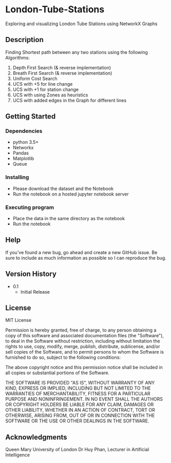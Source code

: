 # London-Tube-Stations

Exploring and visualizing London Tube Stations using NetworkX Graphs

## Description

Finding Shortest path between any two stations using the following Algorithms:

1. Depth First Search (& reverse implementation)
2. Breath First Search (& reverse implementation)
3. Uniform Cost Search
4. UCS with +5 for line change
5. UCS with +1 for station change
6. UCS with using Zones as heuristics
7. UCS with added edges in the Graph for different lines


## Getting Started

### Dependencies

* python 3.5+
* Networkx
* Pandas
* Matplotlib
* Queue

### Installing

* Please download the dataset and the Notebook
* Run the notebook on a hosted jupyter notebook server

### Executing program

* Place the data in the same directory as the notebook
* Run the notebook


## Help

If you've found a new bug, go ahead and create a new GitHub issue. Be sure to include as much information as possible so I can reproduce the bug.


## Version History

* 0.1
    * Initial Release


## License

MIT License

Permission is hereby granted, free of charge, to any person obtaining a copy
of this software and associated documentation files (the "Software"), to deal
in the Software without restriction, including without limitation the rights
to use, copy, modify, merge, publish, distribute, sublicense, and/or sell
copies of the Software, and to permit persons to whom the Software is
furnished to do so, subject to the following conditions:

The above copyright notice and this permission notice shall be included in all
copies or substantial portions of the Software.

THE SOFTWARE IS PROVIDED "AS IS", WITHOUT WARRANTY OF ANY KIND, EXPRESS OR
IMPLIED, INCLUDING BUT NOT LIMITED TO THE WARRANTIES OF MERCHANTABILITY,
FITNESS FOR A PARTICULAR PURPOSE AND NONINFRINGEMENT. IN NO EVENT SHALL THE
AUTHORS OR COPYRIGHT HOLDERS BE LIABLE FOR ANY CLAIM, DAMAGES OR OTHER
LIABILITY, WHETHER IN AN ACTION OF CONTRACT, TORT OR OTHERWISE, ARISING FROM,
OUT OF OR IN CONNECTION WITH THE SOFTWARE OR THE USE OR OTHER DEALINGS IN THE
SOFTWARE.

## Acknowledgments

Queen Mary University of London
Dr Huy Phan, Lecturer in Artificial Intelligence
